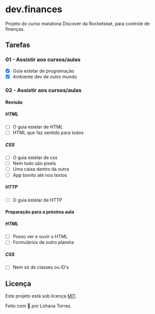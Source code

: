# dev.finances

Projeto do curso maratona Discover da Rocketseat, para controle de finanças.

## Tarefas

### 01 - Assistir aos cursos/aulas

- [x] Guia estelar de programação
- [x] Ambiente dev de outro mundo

### 02 - Assistir aos cursos/aulas

#### Revisão

##### HTML

- [ ] O guia estelar de HTML
- [ ] HTML que faz sentido para todos

##### CSS

- [ ] O guia estelar de css
- [ ] Nem tudo são pixels
- [ ] Uma caixa dentro da outra
- [ ] App bonito até nos textos

##### HTTP

- [ ] O guia estelar de HTTP

#### Preparação para a próxima aula

##### HTML

- [ ] Posso ver e ouvir o HTML
- [ ] Formulários de outro planeta

##### CSS

- [ ] Nem só de classes ou ID's

## Licença

Este projeto está sob licença [MIT](./LICENSE).

Feito com 💜 por Lohana Torres.
